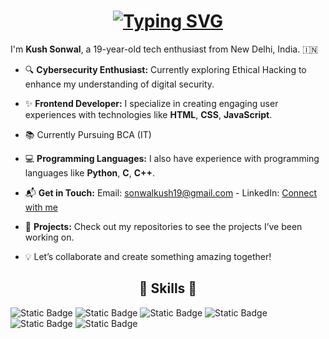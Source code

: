 
<h1 align="center">
  <a href="https://git.io/typing-svg"><img src="https://readme-typing-svg.herokuapp.com?font=Fira+Code&weight=900&size=26&pause=1000&color=F7F7F7&center=true&vCenter=true&width=435&lines=Hi+There!+%F0%9F%91%8B;I'm+Kush+%F0%9F%98%8E;%F0%9F%9B%A0%EF%B8%8F+Growing+Developer+%F0%9F%8C%90;%F0%9F%94%90+Aspiring+Ethical+Hacker+%F0%9F%9B%A1%EF%B8%8F" alt="Typing SVG" /></a>
</h1>

I'm **Kush Sonwal**, a 19-year-old tech enthusiast from New Delhi, India. 🇮🇳 

- 🔍 **Cybersecurity Enthusiast:** Currently exploring Ethical Hacking to enhance my understanding of digital security.  

- ✨ **Frontend Developer:** I specialize in creating engaging user experiences with technologies like **HTML**, **CSS**, **JavaScript**.  

- 📚 Currently Pursuing BCA (IT)

- 💻 **Programming Languages:**  I also have experience with programming languages like **Python**, **C**, **C++**.  

- 📬 **Get in Touch:** Email: [sonwalkush19@gmail.com](mailto:sonwalkush19@gmail.com) - LinkedIn: [Connect with me](#)  

- 🚀 **Projects:** Check out my repositories to see the projects I’ve been working on.  

- 💡 Let’s collaborate and create something amazing together!   


<h2 align="center">
  🌟 Skills 🌟 
</h2>

<img alt="Static Badge" src="https://img.shields.io/badge/Python-blue?style=for-the-badge&logo=Python&logoColor=blue&labelColor=black">  <img alt="Static Badge" src="https://img.shields.io/badge/JavaScript-yellow?style=for-the-badge&logo=JavaScript&labelColor=black">  <img alt="Static Badge" src="https://img.shields.io/badge/C-blue?style=for-the-badge&logo=C&logoColor=blue&labelColor=black">  <img alt="Static Badge" src="https://img.shields.io/badge/Html5-red?style=for-the-badge&logo=HTML5&logoColor=red&labelColor=black">  <img alt="Static Badge" src="https://img.shields.io/badge/CSS3-skyblue?style=for-the-badge&logo=CSS3&logoColor=skyblue&labelColor=black">  <img alt="Static Badge" src="https://img.shields.io/badge/C%2B%2B-green?style=for-the-badge&logo=C%2B%2B&logoColor=green&labelColor=black">






